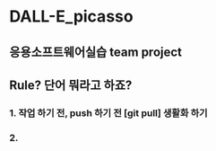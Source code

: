 # DALL-E_picasso
## 응용소프트웨어실습 team project

## Rule? 단어 뭐라고 하죠?
### 1. 작업 하기 전, push 하기 전 [git pull] 생활화 하기

### 2. 

